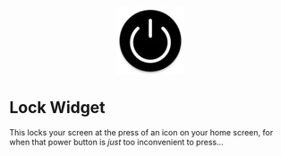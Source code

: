 <p align="center"><img width="120" src="app/src/main/ic_launcher-web.png"></p>

# Lock Widget

This locks your screen at the press of an icon on your home screen, for when that power button is _just_ too inconvenient to press...
